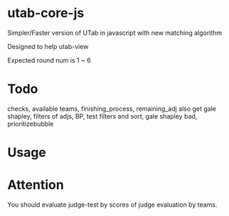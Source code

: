 # utab-core-js
Simpler/Faster version of UTab in javascript with new matching algorithm

Designed to help utab-view

Expected round num is 1 ~ 6

# Todo
checks, available teams, finishing_process, remaining_adj also get gale shapley, filters of adjs, BP, test filters and sort, gale shapley bad, prioritizebubble

# Usage

# Attention
You should evaluate judge-test by scores of judge evaluation by teams.
